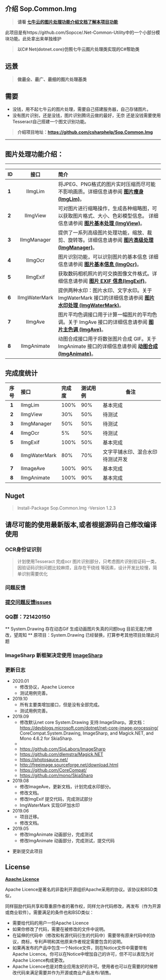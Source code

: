 ## 介绍  Sop.Common.Img
 > **请看 [七牛云的图片处理功能介绍文档了解本项目功能](https://developer.qiniu.com/dora/manual/3683/img-directions-for-use)**

此项目是有https://github.com/Sopcce/.Net-Common-Utility中的一个小部分模块功能。此处拿出来单独维护
 > **以C# Net(dotnet.core)仿照七牛云图片处理类实现的C#帮助类**

## 远景
>   **做最全、最广、最细的图片处理基类**

## 需要
- 没钱，用不起七牛云的图片处理，需要自己搭建服务器，自己存储图片。
- 没有图片识别，还是没钱，图片识别腾讯云做的最好，无奈 还是没钱需要使用Tesseract自己搭建一个图文识别功能。
> **介绍项目地址：https://github.com/csharphelp/Sop.Common.Img**

----
## 图片处理功能介绍：

----

| ID|接口  | 简介   |   
|:--|:------: | :------------------------------  |
|**1**| IImgLim      | 将JPEG、PNG格式的图片实时压缩而尽可能不影响画质。详细信息请参阅  [**图片瘦身 (ImgLim)**](https://github.com/csharphelp/Sop.Common.Img/wiki/image-thin-body-imageslim)。  |  
|**2**| IImgView |可对图片进行缩略操作，生成各种缩略图，可以获取图片格式、大小、色彩模型信息。 详细信息请参阅 [**图片基本处理 (ImgView)**](https://github.com/csharphelp/Sop.Common.Img/wiki/basic-processing-images-imageview)。   |   
|**3**| IImgManager|提供了一系列高级图片处理功能，缩放、裁剪、旋转等。详细信息请参阅 [**图片高级处理 (ImgManager)**](https://github.com/csharphelp/Sop.Common.Img/wiki/the-advanced-treatment-of-images-imagemogr)。   |   
|**4**| IImgOcr        |  图片识别功能，可以识别图片的基本信息 详细信息请参阅 [**图片基本信息 (ImgOcr)**](https://github.com/csharphelp/Sop.Common.Img/wiki/pictures-basic-information-imageinfo)。 |  
|**5**| IImgExif  | 获取数码相机照片的可交换图像文件格式。详细信息请参阅 [**图片 EXIF 信息(ImgExif)**]([exif](https://github.com/csharphelp/Sop.Common.Img/wiki/exif))。 |  
|**6**| IImgWaterMark| 提供两种水印：图片水印、文字水印。关于 ImgWaterMark 接口的详细信息请参阅 [**图片水印处理 (ImgWaterMark)**](https://github.com/csharphelp/Sop.Common.Img/wiki/image-watermarking-processing-watermark)。 |  
|**7**| IImgAve        |图片平均色调接口用于计算一幅图片的平均色调。关于 ImgAve 接口的详细信息请参阅  [**图片主色调 (ImgAve)**](https://github.com/csharphelp/Sop.Common.Img/wiki/image-average-hue-imageave)。 |  
|**8**| IImgAnimate        |    动图合成接口用于将数张图片合成 GIF。关于 ImgAnimate 接口的详细信息请参阅 [**动图合成 (ImgAnimate)**](https://github.com/csharphelp/Sop.Common.Img/wiki/animate)。 |  



## 完成度统计

|**序号**|**接口**|**完成度**|**测试用例** | **备注**     |
|:--:  |:-----    | :---|:----  |-------  |
|**1** |IImgLim      |100%  |  90%   |基本完成 |   
|**2** |IImgView     |30%   |  50%   |待测试   |    
|**3** |IImgManager  |50%   |  50%   |待测试   |   
|**4** |IImgOcr      |5%    |  50%   |待测试   |   
|**5** |IImgExif     |100%   |  50%   |基本完成   |   
|**6** |IImgWaterMark|80%   |  70%   | 文字平铺水印、混合水印待测试开发|
|**7** |IImageAve    |100%  |  90%   |基本完成 |   
|**8** |IImgAnimate  |100%  |  90%   |基本完成 |   

 

## Nuget

> Install-Package Sop.Common.Img -Version 1.2.3


## 请尽可能的使用最新版本,或者根据源码自己修改编译使用

### OCR身份证识别
 
> 计划使用Tesseract 完成ocr 图片识别部分，只考虑图片识别验证码一类，
因验证码识别问题比较麻烦，且存在干绕线 等因素，设计开发比较慢，简单识别需要优化

### 问题反馈
### [提交问题反馈issues](https://github.com/csharphelp/Sop.Common.Img/issues)
### QQ群：721420150

 ** System.Drawing 存在动态Gif 生成动画图片失真的问题bug 目前无能力修改，望周知 **
 原项目：System.Drawing 已经替换，打算参考其他项目处理此问题
 
### ImageSharp 新框架决定使用 [ImageSharp](https://github.com/SixLabors/ImageSharp)

### 更新日志
+ 2020.01
  + 修改协议，Apache Licence
  + 测试用例完善。 
+ 2019.10
  + 所有主要类增加接口，但是没有全部完成。
  + 测试用例完善。 
+ 2019.09
  + 修改默认net core  System.Drawing 支持:ImageSharp。源文档：https://devblogs.microsoft.com/dotnet/net-core-image-processing/                              CoreCompat.System.Drawing, ImageSharp, and Magick.NET, and Mono 4.6.2 for SkiaSharp.
  + 
  + https://github.com/SixLabors/ImageSharp
  + https://github.com/dlemstra/Magick.NET
  + https://photosauce.net/
  + http://freeimage.sourceforge.net/download.html
  + https://github.com/CoreCompat/
  + https://github.com/mono/SkiaSharp
+ 2019.08
  + 修改ImageAve，更新文档，计划完成水印部分。
  + 修改文档。
  + 修改ImgExif 提交代码，完成测试部分
  + ImgWaterMark 实现GIF加水印
+ 2019.06
  + 项目迁移。
  + 修改文档。
+ 2019.05
    * 修改ImgAnimate 动画部分，完成测试
    * 修改ImgAnimate 动画部分，完成测试，提交代码
-  更新提交此项目


## License
 
[**Apache Licence**](https://github.com/csharphelp/Sop.Common.Img/blob/master/LICENSE)


Apache Licence是著名的非盈利开源组织Apache采用的协议。该协议和BSD类似，

同样鼓励代码共享和尊重原作者的著作权，同样允许代码修改，再发布（作为开源或商业软件）。需要满足的条件也和BSD类似：

- 需要给代码的用户一份Apache Licence
- 如果你修改了代码，需要在被修改的文件中说明。
- 在延伸的代码中（修改和有源代码衍生的代码中）需要带有原来代码中的协议，商标，专利声明和其他原来作者规定需要包含的说明。
- 如果再发布的产品中包含一个Notice文件，则在Notice文件中需要带有Apache Licence。你可以在Notice中增加自己的许可，但不可以表现为对Apache Licence构成更改。
- Apache Licence也是对商业应用友好的许可。使用者也可以在需要的时候修改代码来满足需要并作为开源或商业产品发布/销售。
